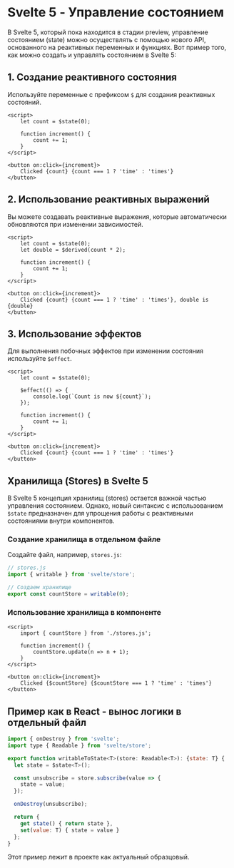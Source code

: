 # Svelte 5 - Управление состоянием

В Svelte 5, который пока находится в стадии preview, управление состоянием (state) можно осуществлять с помощью нового API, основанного на реактивных переменных и функциях. Вот пример того, как можно создать и управлять состоянием в Svelte 5:

## 1. Создание реактивного состояния

Используйте переменные с префиксом `$` для создания реактивных состояний.

```svelte
<script>
    let count = $state(0);

    function increment() {
        count += 1;
    }
</script>

<button on:click={increment}>
    Clicked {count} {count === 1 ? 'time' : 'times'}
</button>
```

## 2. Использование реактивных выражений

Вы можете создавать реактивные выражения, которые автоматически обновляются при изменении зависимостей.

```svelte
<script>
    let count = $state(0);
    let double = $derived(count * 2);

    function increment() {
        count += 1;
    }
</script>

<button on:click={increment}>
    Clicked {count} {count === 1 ? 'time' : 'times'}, double is {double}
</button>
```

## 3. Использование эффектов

Для выполнения побочных эффектов при изменении состояния используйте `$effect`.

```svelte
<script>
    let count = $state(0);

    $effect(() => {
        console.log(`Count is now ${count}`);
    });

    function increment() {
        count += 1;
    }
</script>

<button on:click={increment}>
    Clicked {count} {count === 1 ? 'time' : 'times'}
</button>
```

## Хранилища (Stores) в Svelte 5

В Svelte 5 концепция хранилищ (stores) остается важной частью управления состоянием. Однако, новый синтаксис с использованием `$state` предназначен для упрощения работы с реактивными состояниями внутри компонентов.

### Создание хранилища в отдельном файле

Создайте файл, например, `stores.js`:

```javascript
// stores.js
import { writable } from 'svelte/store';

// Создаем хранилище
export const countStore = writable(0);
```

### Использование хранилища в компоненте

```svelte
<script>
    import { countStore } from './stores.js';

    function increment() {
        countStore.update(n => n + 1);
    }
</script>

<button on:click={increment}>
    Clicked {$countStore} {$countStore === 1 ? 'time' : 'times'}
</button>
```

## Пример как в React - вынос логики в отдельный файл

```javascript
import { onDestroy } from 'svelte';
import type { Readable } from 'svelte/store';

export function writableToState<T>(store: Readable<T>): {state: T} {
  let state = $state<T>();

  const unsubscribe = store.subscribe(value => {
    state = value;
  });

  onDestroy(unsubscribe);

  return {
    get state() { return state },
    set(value: T) { state = value }
  };
}
```

Этот пример лежит в проекте как актуальный образцовый.
